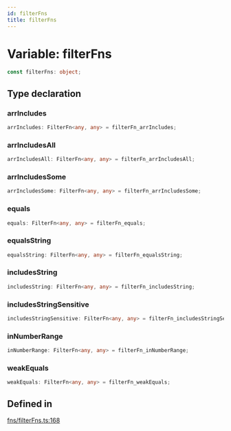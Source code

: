 ```yaml
---
id: filterFns
title: filterFns
---
```


# Variable: filterFns

```ts
const filterFns: object;
```

## Type declaration

### arrIncludes

```ts
arrIncludes: FilterFn<any, any> = filterFn_arrIncludes;
```

### arrIncludesAll

```ts
arrIncludesAll: FilterFn<any, any> = filterFn_arrIncludesAll;
```

### arrIncludesSome

```ts
arrIncludesSome: FilterFn<any, any> = filterFn_arrIncludesSome;
```

### equals

```ts
equals: FilterFn<any, any> = filterFn_equals;
```

### equalsString

```ts
equalsString: FilterFn<any, any> = filterFn_equalsString;
```

### includesString

```ts
includesString: FilterFn<any, any> = filterFn_includesString;
```

### includesStringSensitive

```ts
includesStringSensitive: FilterFn<any, any> = filterFn_includesStringSensitive;
```

### inNumberRange

```ts
inNumberRange: FilterFn<any, any> = filterFn_inNumberRange;
```

### weakEquals

```ts
weakEquals: FilterFn<any, any> = filterFn_weakEquals;
```

## Defined in

[fns/filterFns.ts:168](https://github.com/TanStack/table/blob/main/packages/table-core/src/fns/filterFns.ts#L168)
